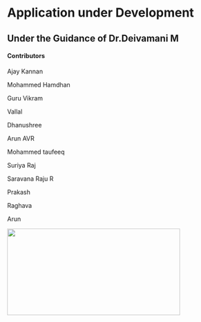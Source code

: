 <html>
  <head>
    
  </head>
  <body>
    <h1>Application under Development</h1>
    <h2>Under the Guidance of Dr.Deivamani M</h2>
    <h4>Contributors</h4>
    <p>Ajay Kannan</p>
    <p>Mohammed Hamdhan</p>
    <p>Guru Vikram</p>
    <p>Vallal</p>
    <p>Dhanushree</p>
    <p>Arun AVR</p>
    <p>Mohammed taufeeq</p>
    <p>Suriya Raj</p>
    <p>Saravana Raju R</p>
    <p>Prakash</p>
    <p>Raghava</p>
    <p>Arun</p>
    <img src="https://images.pexels.com/photos/324629/pexels-photo-324629.jpeg?auto=compress&cs=tinysrgb&w=1260&h=750&dpr=1" width="400px" height="200px"/>
  </body>
</html>
